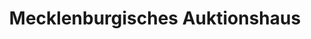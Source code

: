 ---
title: "Mecklenburgisches Auktionshaus"
url: /guestrow/mecklenburgisches-auktionshaus/
shop: Sammler
---